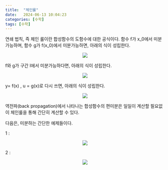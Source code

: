 ```yaml
---
title:  "체인룰"
date:   2024-06-13 10:04:23
categories: [수학]
tags: [수학]
---
```

연쇄 법칙, 즉 체인 룰이란 합성함수의 도함수에 대한 공식이다. 함수 f가 x_0에서 미분 가능하며, 함수 g가 f(x_0)에서 미분가능하면, 아래의 식이 성립한다.  


<p align="center"><img src="{{ site.baseurl }}/images/2024/03체인룰/1.png" onerror="this.src='{{ site.baseurl }}/images/404img.jpg';"></p>  

f와 g가 구간 I에서 미분가능하다면, 아래의 식이 성립한다.  

<p align="center"><img src="{{ site.baseurl }}/images/2024/03체인룰/2.png" onerror="this.src='{{ site.baseurl }}/images/404img.jpg';"></p>  

y= f(x) , u = g(x)로 다시 쓰면, 아래의 식이 성립한다.

<p align="center"><img src="{{ site.baseurl }}/images/2024/03체인룰/3.png" onerror="this.src='{{ site.baseurl }}/images/404img.jpg';"></p>  

역전파(back propagation)에서 나타나는 합성함수의 편미분은 일일이 계산할 필요없이 체인룰을 통해 간단히 계산할 수 있다.  

다음은, 미분하는 간단한 예제들이다.  

1 :  
<p align="center"><img src="{{ site.baseurl }}/images/2024/03체인룰/4.png" onerror="this.src='{{ site.baseurl }}/images/404img.jpg';"></p>  

2 :  
<p align="center"><img src="{{ site.baseurl }}/images/2024/03체인룰/5.png" onerror="this.src='{{ site.baseurl }}/images/404img.jpg';"></p>  


